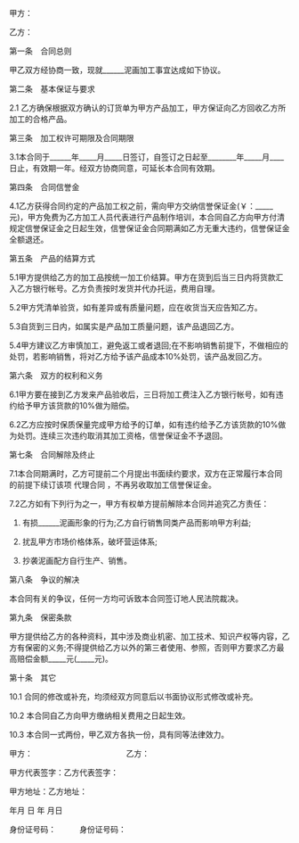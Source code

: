 
 


甲方：


乙方：


第一条　合同总则


甲乙双方经协商一致，现就______泥画加工事宜达成如下协议。


第二条　基本保证与要求


2.1 乙方确保根据双方确认的订货单为甲方产品加工，甲方保证向乙方回收乙方所加工的合格产品。


第三条　加工权许可期限及合同期限


3.1本合同于______年_____月_____日签订，自签订之日起至________年_____月____日止，有效期一年。经双方协商同意，可延长本合同有效期。


第四条　合同信誉金


4.1乙方获得合同约定的产品加工权之前，需向甲方交纳信誉保证金(￥：_____元)，甲方免费为乙方加工人员代表进行产品制作培训，本合同自乙方向甲方付清规定信誉保证金之日起生效，信誉保证金合同期满如乙方无重大违约，信誉保证金全额退还。


第五条　产品的结算方式


5.1甲方提供给乙方的加工品按统一加工价结算。甲方在货到后当三日内将货款汇入乙方银行帐号。乙方负责按时发货并代办托运，费用自理。


5.2甲方凭清单验货，如有差异或有质量问题，应在收货当天应告知乙方。


5.3自货到三日内，如属实是产品加工质量问题，该产品退回乙方。


5.4甲方建议乙方审慎加工，避免返工或者退回;在不影响销售前提下，不做相应的处罚，若影响销售，将对乙方给予该产品成本10%处罚，该产品发回乙方。


第六条　双方的权利和义务


6.1甲方要在接到乙方发来产品验收后，三日将加工费注入乙方银行帐号，如有违约给予甲方该货款的10%做为赔偿。


6.2乙方应按时保质保量完成甲方给予的订单，如有违约给予乙方该货款的10%做为处罚。连续三次违约取消其加工资格，信誉保证金不予退回。


第七条　合同解除及终止


7.1本合同期满时，乙方可提前二个月提出书面续约要求，双方在正常履行本合同的前提下续订该项
代理合同
，不再另收取加工信誉保证金。


7.2乙方如有下列行为之一，甲方有权单方提前解除本合同并追究乙方责任：


1) 有损______泥画形象的行为;乙方自行销售同类产品而影响甲方利益;


2) 扰乱甲方市场价格体系，破坏营运体系;


3) 抄袭泥画配方自行生产、销售。


第八条　争议的解决


本合同有关的争议，任何一方均可诉致本合同签订地人民法院裁决。


第九条　保密条款


甲方提供给乙方的各种资料，其中涉及商业机密、加工技术、知识产权等内容，乙方有保密的义务;不得提供给乙方以外的第三者使用、参照，否则甲方要求乙方最高赔偿金额_____元(_____元)。


第十条　其它


10.1 合同的修改或补充，均须经双方同意后以书面协议形式修改或补充。


10.2 本合同自乙方向甲方缴纳相关费用之日起生效。


10.3 本合同一式两份，甲乙双方各执一份，具有同等法律效力。


甲方：　　　　　　　　　　　　乙方：


甲方代表签字：乙方代表签字：


甲方地址：乙方地址：


年月 日 年 月日


身份证号码：　　　身份证号码：
 


 

 
 
 
 
 
  


  
 

  


  


  
 
 
 
 

